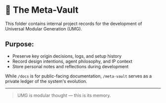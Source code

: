 # 🧠 The Meta-Vault

This folder contains internal project records for the development of Universal Modular Generation (UMG).

## Purpose:
- Preserve key origin decisions, logs, and setup history
- Record design intentions, agent philosophy, and IP context
- Store personal notes and reflections during development

While `/docs` is for public-facing documentation, `/meta-vault` serves as a private ledger of the system's evolution.

---

> UMG is modular thought — this is its memory.
